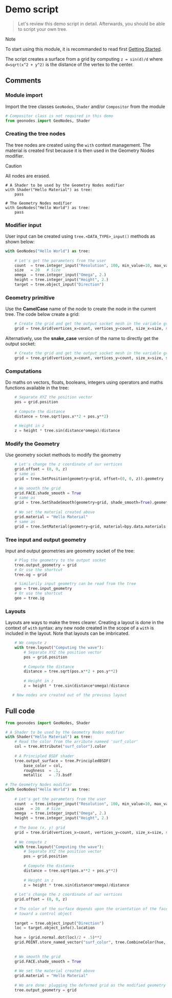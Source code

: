 # Demo script

> Let's review this demo script in detail. Afterwards, you should be able to script your own tree.

> [!NOTE]
> To start using this module, it is recommanded to read first [Getting Started](getting_started.md).

The script creates a surface from a grid by computing
`z = sin(d)/d` where `d=sqrt(x^2 + y^2)` is the distance of the vertex to the center.

## Comments

### Module import

Import the tree classes `GeoNodes`,  `Shader` and/or `Compositor` from the module

```python
# Compositor class is not required in this demo
from geonodes import GeoNodes, Shader
```

### Creating the tree nodes

The tree nodes are created using the `with` context management. The material is created first because it is then used in the Geometry Nodes modifier.

> [!CAUTION]
> All nodes are erased.

```
# A Shader to be used by the Geometry Nodes modifier
with Shader("Hello Material") as tree:
    pass
        
# The Geometry Nodes modifier
with GeoNodes("Hello World") as tree:
    pass
```

### Modifier input

User input can be created using `tree.<DATA_TYPE>_input()` methods as shown below:

``` python
with GeoNodes("Hello World") as tree:
    
    # Let's get the parameters from the user
    count  = tree.integer_input("Resolution", 100, min_value=10, max_value=300)
    size   = 20   # Size
    omega  = tree.integer_input("Omega", 2.)
    height = tree.integer_input("Height", 2.)
    target = tree.object_input("Direction")
```

### Geometry primitive

Use the **CamelCase** name of the node to create the node in the current tree. The code below create a grid:

``` python
    # Create the grid and get the output socket mesh in the variable grid
    grid = tree.Grid(vertices_x=count, vertices_y=count, size_x=size, size_y=size).mesh
```

Alternatively, use the **snake_case** version of the name to directly get the output socket:

``` python
    # Create the grid and get the output socket mesh in the variable grid
    grid = tree.grid(vertices_x=count, vertices_y=count, size_x=size, size_y=size)
```

### Computations

Do maths on vectors, floats, booleans, integers using operators and maths functions available in the tree:

``` python
    # Separate XYZ the position vector 
    pos = grid.position
    
    # Compute the distance
    distance = tree.sqrt(pos.x**2 + pos.y**2)
    
    # Height in z
    z = height * tree.sin(distance*omega)/distance
```
### Modify the Geometry

Use geometry socket methods to modify the geometry

``` python
    # Let's change the z coordinate of our vertices
    grid.offset = (0, 0, z)
    # same as
    grid = tree.SetPosition(geometry=grid, offset=(0, 0, z)).geometry
    
    # We smooth the grid
    grid.FACE.shade_smooth = True
    # same as
    grid = tree.SetShadeSmooth(geometry=grid, shade_smooth=True).geometry
    
    # We set the material created above
    grid.material = "Hello Material"
    # same as
    grid = tree.SetMaterial(geometry=grid, material=bpy.data.materials["Hello Material"]).geometr
```

### Tree input and output geometry

Input and output geometries are geometry socket of the tree:

``` python
    # Plug the geometry to the output socket
    tree.output_geometry = grid
    # Or use the shortcut
    tree.og = grid

    # Similarily input geometry can be read from the tree
    geo = tree.input_geometry
    # Or use the shortcut
    geo = tree.ig
```

### Layouts

Layouts are ways to make the trees clearer. Creating a layout is done in the context of `with` syntax: any new node created in the scope of a `with` is included in the layout.
Note that layouts can be imbricated.

```python
    # We compute z
    with tree.layout("Computing the wave"):
        # Separate XYZ the position vector 
        pos = grid.position
        
        # Compute the distance
        distance = tree.sqrt(pos.x**2 + pos.y**2)
        
        # Height in z
        z = height * tree.sin(distance*omega)/distance

   # New nodes are created out of the previous layout
```

## Full code

``` python
from geonodes import GeoNodes, Shader

# A Shader to be used by the Geometry Nodes modifier
with Shader("Hello Material") as tree:
    # Read the color from the arribute nameed 'surf_color'
    col = tree.Attribute("surf_color").color
    
    # A Principled BSDF shader 
    tree.output_surface = tree.PrincipledBSDF(
        base_color = col,
        roughness  = .1,
        metallic   = .7).bsdf
        
# The Geometry Nodes modifier
with GeoNodes("Hello World") as tree:
    
    # Let's get the parameters from the user
    count  = tree.integer_input("Resolution", 100, min_value=10, max_value=300)
    size   = 20   # Size
    omega  = tree.integer_input("Omega", 2.)
    height = tree.integer_input("Height", 2.)
    
    # The base (x, y) grid
    grid = tree.Grid(vertices_x=count, vertices_y=count, size_x=size, size_y=size).mesh
    
    # We compute z
    with tree.layout("Computing the wave"):
        # Separate XYZ the position vector 
        pos = grid.position
        
        # Compute the distance
        distance = tree.sqrt(pos.x**2 + pos.y**2)
        
        # Height in z
        z = height * tree.sin(distance*omega)/distance
        
    # Let's change the z coordinate of our vertices
    grid.offset = (0, 0, z)
    
    # The color of the surface depends upon the orientation of the faces
    # toward a control object
    
    target = tree.object_input("Direction")
    loc = target.object_info().location
    
    hue = (grid.normal.dot(loc)/2 + .5)**2
    grid.POINT.store_named_vector("surf_color", tree.CombineColor(hue, .9, .7, mode='HSV'))
    
    
    # We smooth the grid
    grid.FACE.shade_smooth = True
    
    # We set the material created above
    grid.material = "Hello Material"
    
    # We are done: plugging the deformed grid as the modified geometry
    tree.output_geometry = grid
```




